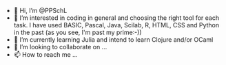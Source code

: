 - 👋 Hi, I’m @PPSchL
- 👀 I’m interested in coding in general and choosing the right tool for each task. I have used BASIC, Pascal, Java, Scilab, R, HTML, CSS and Python in the past (as you see, I'm past my prime:-))
- 🌱 I’m currently learning Julia and intend to learn Clojure and/or OCaml
- 💞️ I’m looking to collaborate on ...
- 📫 How to reach me ...

<!---
PPSchL/PPSchL is a ✨ special ✨ repository because its `README.md` (this file) appears on your GitHub profile.
You can click the Preview link to take a look at your changes.
--->
